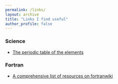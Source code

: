 ```yaml
---
permalink: /links/
layout: archive
title: "Links I find useful"
author_profile: false
---
```


### Science

  * [The periodic table of the elements](https://www.webelements.com/)

### Fortran

  * [A comprehensive list of resources on fortranwiki](http://fortranwiki.org/fortran/show/HomePage)



